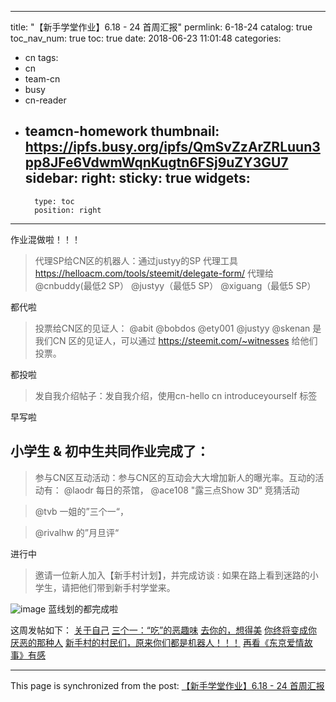 
---
title: "【新手学堂作业】6.18 - 24 首周汇报"
permlink: 6-18-24
catalog: true
toc_nav_num: true
toc: true
date: 2018-06-23 11:01:48
categories:
- cn
tags:
- cn
- team-cn
- busy
- cn-reader
- teamcn-homework
thumbnail: https://ipfs.busy.org/ipfs/QmSvZzArZRLuun3pp8JFe6VdwmWqnKugtn6FSj9uZY3GU7
sidebar:
    right:
        sticky: true
widgets:
    -
        type: toc
        position: right
---


作业混做啦！！！

> 代理SP给CN区的机器人：通过justyy的SP 代理工具 https://helloacm.com/tools/steemit/delegate-form/ 代理给 @cnbuddy(最低2 SP） @justyy（最低5 SP） @xiguang（最低5 SP）

都代啦

> 投票给CN区的见证人： @abit @bobdos @ety001 @justyy @skenan 是我们CN 区的见证人，可以通过 https://steemit.com/~witnesses 给他们投票。

都投啦

> 发自我介绍帖子：发自我介绍，使用cn-hello cn introduceyourself 标签

早写啦

## 小学生 & 初中生共同作业完成了：
> 参与CN区互动活动：参与CN区的互动会大大增加新人的曝光率。互动的活动有： @laodr 每日的茶馆， @ace108 "露三点Show 3D“ 竞猜活动

> @tvb 一姐的”三个一“，

>@rivalhw 的”月旦评“

进行中
>邀请一位新人加入【新手村计划】，并完成访谈 : 如果在路上看到迷路的小学生，请把他们带到新手村学堂来。

![image](https://ipfs.busy.org/ipfs/QmSvZzArZRLuun3pp8JFe6VdwmWqnKugtn6FSj9uZY3GU7)
蓝线划的都完成啦

这周发帖如下：
[关于自己](https://steemit.com/cn/@julian2013/osywu)
[三个一：“吃”的恶趣味](https://steemit.com/cn/@julian2013/4asvwx-or)
[去你的，想得美](https://steemit.com/cn/@julian2013/5vqwfa-or)
[你终将变成你厌恶的那种人](https://steemit.com/cn/@julian2013/7l9tut)
[新手村的村民们，原来你们都是机器人！！！](https://steemit.com/cn/@julian2013/5shmni)
[再看《东京爱情故事》有感](https://steemit.com/cn/@julian2013/2exzq6)

- - -

This page is synchronized from the post: [【新手学堂作业】6.18 - 24 首周汇报](https://steemit.com/@julian2013/6-18-24)
